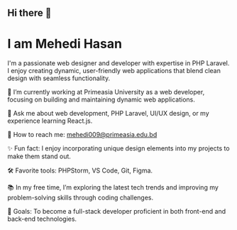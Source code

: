 ## Hi there 👋
# I am Mehedi Hasan

I'm a passionate web designer and developer with expertise in PHP Laravel. I enjoy creating dynamic, user-friendly web applications that blend clean design with seamless functionality.

🚀 I’m currently working at Primeasia University as a web developer, focusing on building and maintaining dynamic web applications.

💬 Ask me about web development, PHP Laravel, UI/UX design, or my experience learning React.js.

📧 How to reach me: mehedi009@primeasia.edu.bd

✨ Fun fact: I enjoy incorporating unique design elements into my projects to make them stand out.

🛠️ Favorite tools: PHPStorm, VS Code, Git, Figma.

📚 In my free time, I’m exploring the latest tech trends and improving my problem-solving skills through coding challenges.

🎯 Goals: To become a full-stack developer proficient in both front-end and back-end technologies.
